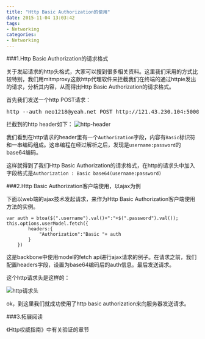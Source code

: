 ```yaml
---
title: "Http Basic Authorization的使用"
date: 2015-11-04 13:03:42
tags: 
- Networking 
categories: 
- Networking
---
```

###1.Http Basic Authorization的请求格式

关于发起请求的http头格式，大家可以搜到很多相关资料。这里我们采用的方式比较特别，我们用mitmproxy这款http代理软件来拦截我们在终端的通过httpie发出的请求，分析其内容，从而得出Http Basic Authorization的请求格式。

<!-- more --->
首先我们发送一个http POST请求：

<pre class="prettyprint">
http --auth neo1218@yeah.net POST http://121.43.230.104:5000/api/v1.0/token
</pre>

拦截到的http header如下：
![http-header](http://7oxh2b.com1.z0.glb.clouddn.com/blog-http-header.png)

我们看到在http请求的header里有一个`Authorization`字段，内容有`Basic`标识符和一串编码组成。这串编程在经过解析之后，发现是`username:password`的base64编码。

这样就得到了我们Http Basic Authorization的请求格式，在http的请求头中加入字段格式是`Authorization : Basic base64(username:password)`



###2.Http Basic Authorization客户端使用，以ajax为例

下面以web端的ajax技术发起请求，来作为Http Basic Authorization客户端使用方法的实例。

````
var auth = btoa($(".username").val()+":"+$(".password").val());
this.options.userModel.fetch({
		headers:{
			"Authorization":"Basic "+ auth
		}
	})

````
这是backbone中使用model的fetch api进行ajax请求的例子。在请求之前，我们配置headers字段，设置为base64编码后的auth信息。最后发送请求。

这个http请求头是这样的：

![http请求头](http://7oxh2b.com1.z0.glb.clouddn.com/屏幕快照%202015-12-21%20上午3.29.51.png)

ok，到这里我们就成功使用了http basic authorization来向服务器发送请求。

###3.拓展阅读

《Http权威指南》中有关验证的章节

